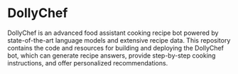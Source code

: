 # DollyChef
DollyChef is an advanced food assistant cooking recipe bot powered by state-of-the-art language models and extensive recipe data. This repository contains the code and resources for building and deploying the DollyChef bot, which can generate recipe answers, provide step-by-step cooking instructions, and offer personalized recommendations.
